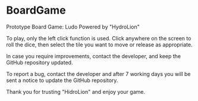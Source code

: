 # BoardGame
Prototype Board Game: Ludo
Powered by "HydroLion"

To play, only the left click function is used. Click anywhere on the screen to roll the dice, then select the tile you want to move or release as appropriate.

In case you require improvements, contact the developer, and keep the GitHub repository updated.

To report a bug, contact the developer and after 7 working days you will be sent a notice to update the GitHub repository.

Thank you for trusting "HidroLion" and enjoy your game.